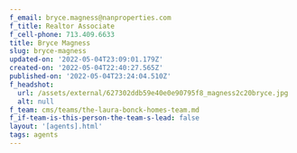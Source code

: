 ```yaml
---
f_email: bryce.magness@nanproperties.com
f_title: Realtor Associate
f_cell-phone: 713.409.6633
title: Bryce Magness
slug: bryce-magness
updated-on: '2022-05-04T23:09:01.179Z'
created-on: '2022-05-04T22:40:27.565Z'
published-on: '2022-05-04T23:24:04.510Z'
f_headshot:
  url: /assets/external/627302ddb59e40e0e90795f8_magness2c20bryce.jpg
  alt: null
f_team: cms/teams/the-laura-bonck-homes-team.md
f_if-team-is-this-person-the-team-s-lead: false
layout: '[agents].html'
tags: agents
---
```



